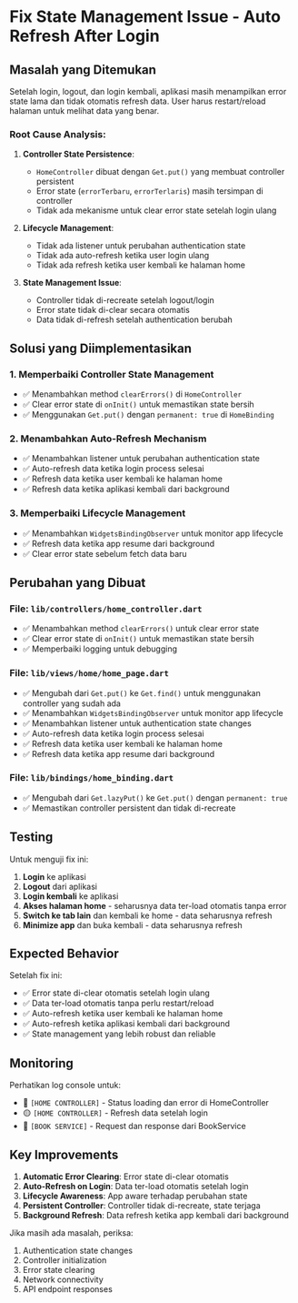 # Fix State Management Issue - Auto Refresh After Login

## Masalah yang Ditemukan

Setelah login, logout, dan login kembali, aplikasi masih menampilkan error state lama dan tidak otomatis refresh data. User harus restart/reload halaman untuk melihat data yang benar.

### Root Cause Analysis:

1. **Controller State Persistence**:

   - `HomeController` dibuat dengan `Get.put()` yang membuat controller persistent
   - Error state (`errorTerbaru`, `errorTerlaris`) masih tersimpan di controller
   - Tidak ada mekanisme untuk clear error state setelah login ulang

2. **Lifecycle Management**:

   - Tidak ada listener untuk perubahan authentication state
   - Tidak ada auto-refresh ketika user login ulang
   - Tidak ada refresh ketika user kembali ke halaman home

3. **State Management Issue**:
   - Controller tidak di-recreate setelah logout/login
   - Error state tidak di-clear secara otomatis
   - Data tidak di-refresh setelah authentication berubah

## Solusi yang Diimplementasikan

### 1. Memperbaiki Controller State Management

- ✅ Menambahkan method `clearErrors()` di `HomeController`
- ✅ Clear error state di `onInit()` untuk memastikan state bersih
- ✅ Menggunakan `Get.put()` dengan `permanent: true` di `HomeBinding`

### 2. Menambahkan Auto-Refresh Mechanism

- ✅ Menambahkan listener untuk perubahan authentication state
- ✅ Auto-refresh data ketika login process selesai
- ✅ Refresh data ketika user kembali ke halaman home
- ✅ Refresh data ketika aplikasi kembali dari background

### 3. Memperbaiki Lifecycle Management

- ✅ Menambahkan `WidgetsBindingObserver` untuk monitor app lifecycle
- ✅ Refresh data ketika app resume dari background
- ✅ Clear error state sebelum fetch data baru

## Perubahan yang Dibuat

### File: `lib/controllers/home_controller.dart`

- ✅ Menambahkan method `clearErrors()` untuk clear error state
- ✅ Clear error state di `onInit()` untuk memastikan state bersih
- ✅ Memperbaiki logging untuk debugging

### File: `lib/views/home/home_page.dart`

- ✅ Mengubah dari `Get.put()` ke `Get.find()` untuk menggunakan controller yang sudah ada
- ✅ Menambahkan `WidgetsBindingObserver` untuk monitor app lifecycle
- ✅ Menambahkan listener untuk authentication state changes
- ✅ Auto-refresh data ketika login process selesai
- ✅ Refresh data ketika user kembali ke halaman home
- ✅ Refresh data ketika app resume dari background

### File: `lib/bindings/home_binding.dart`

- ✅ Mengubah dari `Get.lazyPut()` ke `Get.put()` dengan `permanent: true`
- ✅ Memastikan controller persistent dan tidak di-recreate

## Testing

Untuk menguji fix ini:

1. **Login** ke aplikasi
2. **Logout** dari aplikasi
3. **Login kembali** ke aplikasi
4. **Akses halaman home** - seharusnya data ter-load otomatis tanpa error
5. **Switch ke tab lain** dan kembali ke home - data seharusnya refresh
6. **Minimize app** dan buka kembali - data seharusnya refresh

## Expected Behavior

Setelah fix ini:

- ✅ Error state di-clear otomatis setelah login ulang
- ✅ Data ter-load otomatis tanpa perlu restart/reload
- ✅ Auto-refresh ketika user kembali ke halaman home
- ✅ Auto-refresh ketika aplikasi kembali dari background
- ✅ State management yang lebih robust dan reliable

## Monitoring

Perhatikan log console untuk:

- 🔵 `[HOME CONTROLLER]` - Status loading dan error di HomeController
- 🟡 `[HOME CONTROLLER]` - Refresh data setelah login
- 🔵 `[BOOK SERVICE]` - Request dan response dari BookService

## Key Improvements

1. **Automatic Error Clearing**: Error state di-clear otomatis
2. **Auto-Refresh on Login**: Data ter-load otomatis setelah login
3. **Lifecycle Awareness**: App aware terhadap perubahan state
4. **Persistent Controller**: Controller tidak di-recreate, state terjaga
5. **Background Refresh**: Data refresh ketika app kembali dari background

Jika masih ada masalah, periksa:

1. Authentication state changes
2. Controller initialization
3. Error state clearing
4. Network connectivity
5. API endpoint responses
